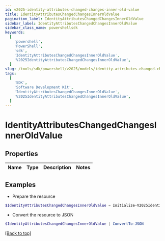```yaml
---
id: v2025-identity-attributes-changed-changes-inner-old-value
title: IdentityAttributesChangedChangesInnerOldValue
pagination_label: IdentityAttributesChangedChangesInnerOldValue
sidebar_label: IdentityAttributesChangedChangesInnerOldValue
sidebar_class_name: powershellsdk
keywords:
  [
    'powershell',
    'PowerShell',
    'sdk',
    'IdentityAttributesChangedChangesInnerOldValue',
    'V2025IdentityAttributesChangedChangesInnerOldValue',
  ]
slug: /tools/sdk/powershell/v2025/models/identity-attributes-changed-changes-inner-old-value
tags:
  [
    'SDK',
    'Software Development Kit',
    'IdentityAttributesChangedChangesInnerOldValue',
    'V2025IdentityAttributesChangedChangesInnerOldValue',
  ]
---
```


# IdentityAttributesChangedChangesInnerOldValue

## Properties

| Name | Type | Description | Notes |
| ---- | ---- | ----------- | ----- |

## Examples

- Prepare the resource

```powershell
$IdentityAttributesChangedChangesInnerOldValue = Initialize-V2025IdentityAttributesChangedChangesInnerOldValue
```

- Convert the resource to JSON

```powershell
$IdentityAttributesChangedChangesInnerOldValue | ConvertTo-JSON
```

[[Back to top]](#)
